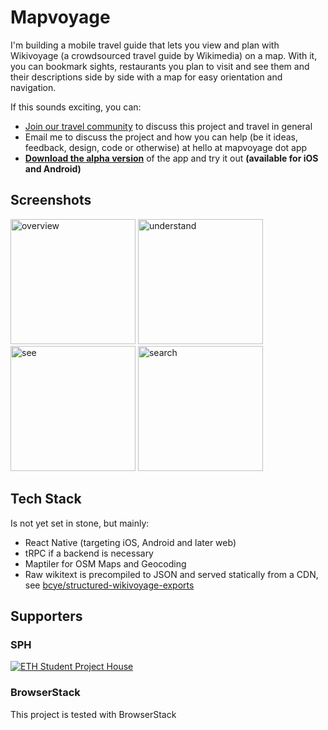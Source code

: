 # Mapvoyage

I'm building a mobile travel guide that lets you view and plan with Wikivoyage (a crowdsourced travel guide by Wikimedia) on a map. With it, you can bookmark sights, restaurants you plan to visit and see them and their descriptions side by side with a map for easy orientation and navigation.

If this sounds exciting, you can:

- [Join our travel community](https://chat.mapvoyage.app) to discuss this project and travel in general
- Email me to discuss the project and how you can help (be it ideas, feedback, design, code or otherwise) at hello at mapvoyage dot app
- **[Download the alpha version](https://alpha.mapvoyage.app)** of the app and try it out **(available for iOS and Android)**

## Screenshots

<img width="200"  alt="overview" src="https://github.com/user-attachments/assets/ad1bd375-3d5f-4211-b7e8-51d62debd038" />
<img width="200"  alt="understand" src="https://github.com/user-attachments/assets/36fc6540-a407-4108-a5c7-83f934dea8a4" />
<img width="200"  alt="see" src="https://github.com/user-attachments/assets/2a462e2e-9d6a-4a44-b84e-8b192b102b5d" />
<img width="200"  alt="search" src="https://github.com/user-attachments/assets/daa0df0d-682e-4d28-ae27-f922be5d962c" />

## Tech Stack

Is not yet set in stone, but mainly:

- React Native (targeting iOS, Android and later web)
- tRPC if a backend is necessary
- Maptiler for OSM Maps and Geocoding
- Raw wikitext is precompiled to JSON and served statically from a CDN, see [bcye/structured-wikivoyage-exports](https://github.com/bcye/structured-wikivoyage-exports)

## Supporters

### SPH

[![ETH Student Project House](https://github.com/user-attachments/assets/ba5974d7-8f50-4cfe-b082-53ebc93a3e4a)](https://sph.ethz.ch)

### BrowserStack

This project is tested with BrowserStack
